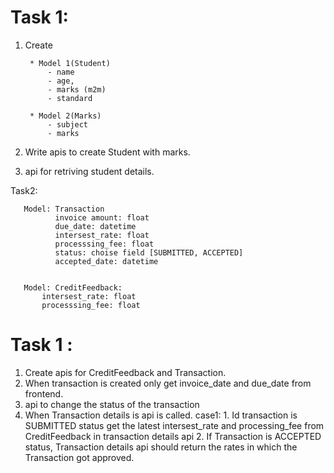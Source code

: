 # Task 1:
1. Create 

        * Model 1(Student)
            - name
            - age,
            - marks (m2m)
            - standard

        * Model 2(Marks)
            - subject
            - marks
2. Write apis to create Student with marks.
3. api for retriving  student details.

Task2:

       Model: Transaction 
              invoice amount: float 
              due_date: datetime
              intersest_rate: float 
              processsing_fee: float
              status: choise field [SUBMITTED, ACCEPTED]
              accepted_date: datetime


       Model: CreditFeedback:
           intersest_rate: float 
           processsing_fee: float 


 # Task 1 :

  1. Create apis for CreditFeedback and Transaction.
  2. When transaction is created only get invoice_date and due_date from frontend.
  3. api to change the status of the transaction
  3. When Transaction details is api is called.
      case1:
            1. Id transaction is SUBMITTED status get the latest intersest_rate and processing_fee 
               from CreditFeedback in transaction details api
            2. If Transaction is ACCEPTED status, Transaction details
                api should return the rates in which the Transaction got approved.
